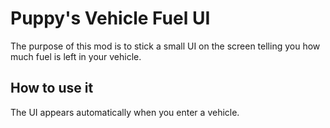 # Puppy's Vehicle Fuel UI

The purpose of this mod is to stick a small UI on the screen telling you how much fuel is left in your vehicle.

## How to use it

The UI appears automatically when you enter a vehicle.
